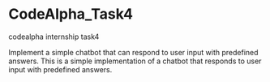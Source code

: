 # CodeAlpha_Task4

codealpha internship task4

Implement a simple chatbot that can respond to user input with predefined answers.
This is a simple implementation of a chatbot that responds to user input with predefined answers.
